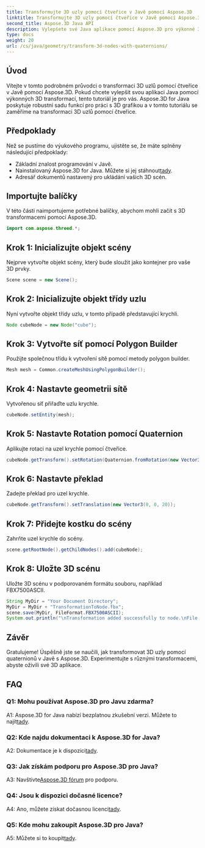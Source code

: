```yaml
---
title: Transformujte 3D uzly pomocí čtveřice v Javě pomocí Aspose.3D
linktitle: Transformujte 3D uzly pomocí čtveřice v Javě pomocí Aspose.3D
second_title: Aspose.3D Java API
description: Vylepšete své Java aplikace pomocí Aspose.3D pro výkonné 3D transformace. Naučte se transformovat uzly pomocí čtveřice v tomto podrobném průvodci.
type: docs
weight: 20
url: /cs/java/geometry/transform-3d-nodes-with-quaternions/
---
```

## Úvod

Vítejte v tomto podrobném průvodci o transformaci 3D uzlů pomocí čtveřice v Javě pomocí Aspose.3D. Pokud chcete vylepšit svou aplikaci Java pomocí výkonných 3D transformací, tento tutoriál je pro vás. Aspose.3D for Java poskytuje robustní sadu funkcí pro práci s 3D grafikou a v tomto tutoriálu se zaměříme na transformaci 3D uzlů pomocí čtveřice.

## Předpoklady

Než se pustíme do výukového programu, ujistěte se, že máte splněny následující předpoklady:

- Základní znalost programování v Javě.
- Nainstalovaný Aspose.3D for Java. Můžete si jej stáhnout[tady](https://releases.aspose.com/3d/java/).
- Adresář dokumentů nastavený pro ukládání vašich 3D scén.

## Importujte balíčky

V této části naimportujeme potřebné balíčky, abychom mohli začít s 3D transformacemi pomocí Aspose.3D.

```java
import com.aspose.threed.*;
```

## Krok 1: Inicializujte objekt scény

Nejprve vytvořte objekt scény, který bude sloužit jako kontejner pro vaše 3D prvky.

```java
Scene scene = new Scene();
```

## Krok 2: Inicializujte objekt třídy uzlu

Nyní vytvořte objekt třídy uzlu, v tomto případě představující krychli.

```java
Node cubeNode = new Node("cube");
```

## Krok 3: Vytvořte síť pomocí Polygon Builder

Použijte společnou třídu k vytvoření sítě pomocí metody polygon builder.

```java
Mesh mesh = Common.createMeshUsingPolygonBuilder();
```

## Krok 4: Nastavte geometrii sítě

Vytvořenou síť přiřaďte uzlu krychle.

```java
cubeNode.setEntity(mesh);
```

## Krok 5: Nastavte Rotation pomocí Quaternion

Aplikujte rotaci na uzel krychle pomocí čtveřice.

```java
cubeNode.getTransform().setRotation(Quaternion.fromRotation(new Vector3(0, 1, 0), new Vector3(0.3, 0.5, 0.1)));
```

## Krok 6: Nastavte překlad

Zadejte překlad pro uzel krychle.

```java
cubeNode.getTransform().setTranslation(new Vector3(0, 0, 20));
```

## Krok 7: Přidejte kostku do scény

Zahrňte uzel krychle do scény.

```java
scene.getRootNode().getChildNodes().add(cubeNode);
```

## Krok 8: Uložte 3D scénu

Uložte 3D scénu v podporovaném formátu souboru, například FBX7500ASCII.

```java
String MyDir = "Your Document Directory";
MyDir = MyDir + "TransformationToNode.fbx";
scene.save(MyDir, FileFormat.FBX7500ASCII);
System.out.println("\nTransformation added successfully to node.\nFile saved at " + MyDir);
```

## Závěr

Gratulujeme! Úspěšně jste se naučili, jak transformovat 3D uzly pomocí quaternionů v Javě s Aspose.3D. Experimentujte s různými transformacemi, abyste oživili své 3D aplikace.

## FAQ

### Q1: Mohu používat Aspose.3D pro Javu zdarma?

A1: Aspose.3D for Java nabízí bezplatnou zkušební verzi. Můžete to najít[tady](https://releases.aspose.com/).

### Q2: Kde najdu dokumentaci k Aspose.3D for Java?

 A2: Dokumentace je k dispozici[tady](https://reference.aspose.com/3d/java/).

### Q3: Jak získám podporu pro Aspose.3D pro Java?

 A3: Navštivte[Aspose.3D fórum](https://forum.aspose.com/c/3d/18) pro podporu.

### Q4: Jsou k dispozici dočasné licence?

 A4: Ano, můžete získat dočasnou licenci[tady](https://purchase.aspose.com/temporary-license/).

### Q5: Kde mohu zakoupit Aspose.3D pro Java?

 A5: Můžete si to koupit[tady](https://purchase.aspose.com/buy).